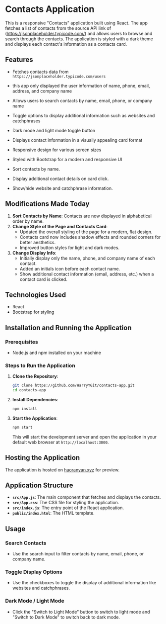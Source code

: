# Contacts Application

This is a responsive "Contacts" application built using React. The app fetches a list of contacts from the source API link of (https://jsonplaceholder.typicode.com/) and allows users to browse and search through the contacts. The application is styled with a dark theme and displays each contact's information as a contacts card.

## Features

- Fetches contacts data from `https://jsonplaceholder.typicode.com/users`
- this app only displayed the user information of  name, phone, email, address, and company name
- Allows users to search contacts by name, email, phone, or company name
- Toggle options to display additional information such as websites and catchphrases
- Dark mode and light mode toggle button
- Displays contact information in a visually appealing card format
- Responsive design for various screen sizes
- Styled with Bootstrap for a modern and responsive UI

- Sort contacts by name.
- Display additional contact details on card click.
- Show/hide website and catchphrase information.

## Modifications Made Today

1. **Sort Contacts by Name**: Contacts are now displayed in alphabetical order by name.
2. **Change Style of the Page and Contacts Card**:
    - Updated the overall styling of the page for a modern, flat design.
    - Contacts card now includes shadow effects and rounded corners for better aesthetics.
    - Improved button styles for light and dark modes.
3. **Change Display Info**:
    - Initially display only the name, phone, and company name of each contact.
    - Added an initials icon before each contact name.
    - Show additional contact information (email, address, etc.) when a contact card is clicked.


## Technologies Used

- React
- Bootstrap for styling

## Installation and Running the Application

### Prerequisites

- Node.js and npm installed on your machine

### Steps to Run the Application

1. **Clone the Repository**:
    ```sh
    git clone https://github.com/HarryYGit/contacts-app.git
    cd contacts-app
    ```

2. **Install Dependencies**:
    ```sh
    npm install
    ```

3. **Start the Application**:
    ```sh
    npm start
    ```

    This will start the development server and open the application in your default web browser at `http://localhost:3000`.

## Hosting the Application

The application is hosted on [haoranyan.xyz](http://haoranyan.xyz) for preview.

## Application Structure

- **`src/App.js`**: The main component that fetches and displays the contacts.
- **`src/App.css`**: The CSS file for styling the application.
- **`src/index.js`**: The entry point of the React application.
- **`public/index.html`**: The HTML template.

## Usage

### Search Contacts

- Use the search input to filter contacts by name, email, phone, or company name.

### Toggle Display Options

- Use the checkboxes to toggle the display of additional information like websites and catchphrases.

### Dark Mode / Light Mode

- Click the "Switch to Light Mode" button to switch to light mode and "Switch to Dark Mode" to switch back to dark mode.
